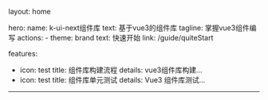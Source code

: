 layout: home

hero:
    name: k-ui-next组件库
    text: 基于vue3的组件库
    tagline: 掌握vue3组件编写
    actions:
      - theme: brand
        text: 快速开始
        link: /guide/quiteStart

features:
  - icon: test
    title: 组件库构建流程
    details: vue3组件库构建...
  - icon: test
    title: 组件库单元测试
    details: Vue3 组件库测试...
--- 
